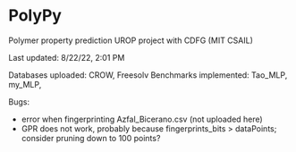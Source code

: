 # PolyPy
Polymer property prediction UROP project with CDFG (MIT CSAIL)

Last updated: 8/22/22, 2:01 PM

Databases uploaded: CROW, Freesolv
Benchmarks implemented: Tao_MLP, my_MLP, 

Bugs:
- error when fingerprinting Azfal_Bicerano.csv (not uploaded here)
- GPR does not work, probably because fingerprints_bits > dataPoints; consider pruning down to 100 points?
